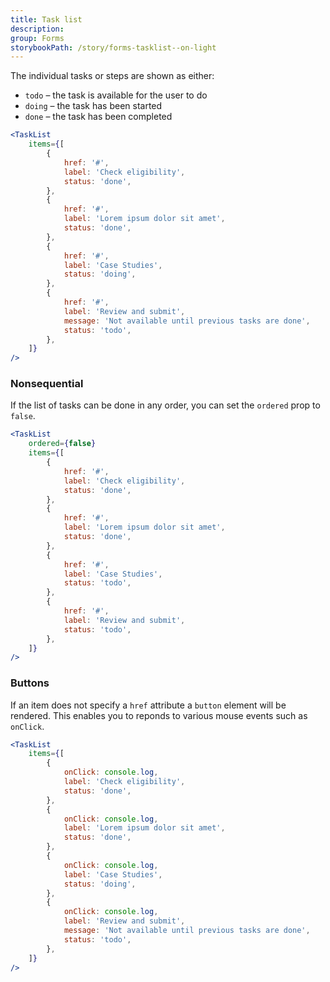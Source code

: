 ```yaml
---
title: Task list
description:
group: Forms
storybookPath: /story/forms-tasklist--on-light
---
```


The individual tasks or steps are shown as either:

- `todo` – the task is available for the user to do
- `doing` – the task has been started
- `done` – the task has been completed

```jsx live
<TaskList
	items={[
		{
			href: '#',
			label: 'Check eligibility',
			status: 'done',
		},
		{
			href: '#',
			label: 'Lorem ipsum dolor sit amet',
			status: 'done',
		},
		{
			href: '#',
			label: 'Case Studies',
			status: 'doing',
		},
		{
			href: '#',
			label: 'Review and submit',
			message: 'Not available until previous tasks are done',
			status: 'todo',
		},
	]}
/>
```

### Nonsequential

If the list of tasks can be done in any order, you can set the `ordered` prop to `false`.

```jsx live
<TaskList
	ordered={false}
	items={[
		{
			href: '#',
			label: 'Check eligibility',
			status: 'done',
		},
		{
			href: '#',
			label: 'Lorem ipsum dolor sit amet',
			status: 'done',
		},
		{
			href: '#',
			label: 'Case Studies',
			status: 'todo',
		},
		{
			href: '#',
			label: 'Review and submit',
			status: 'todo',
		},
	]}
/>
```

### Buttons

If an item does not specify a `href` attribute a `button` element will be rendered. This enables you to reponds to various mouse events such as `onClick`.

```jsx live
<TaskList
	items={[
		{
			onClick: console.log,
			label: 'Check eligibility',
			status: 'done',
		},
		{
			onClick: console.log,
			label: 'Lorem ipsum dolor sit amet',
			status: 'done',
		},
		{
			onClick: console.log,
			label: 'Case Studies',
			status: 'doing',
		},
		{
			onClick: console.log,
			label: 'Review and submit',
			message: 'Not available until previous tasks are done',
			status: 'todo',
		},
	]}
/>
```
